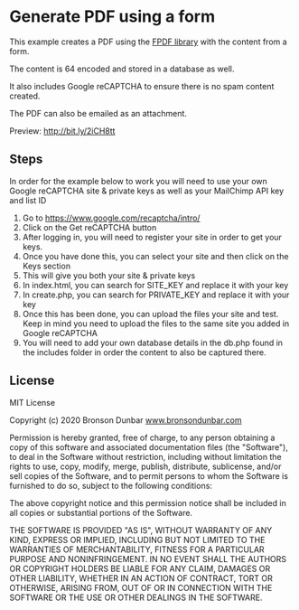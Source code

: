 # Generate PDF using a form

This example creates a PDF using the <a href="http://www.fpdf.org/" target="_blank">FPDF library</a> with the content from a form.

The content is 64 encoded and stored in a database as well.

It also includes Google reCAPTCHA to ensure there is no spam content created.

The PDF can also be emailed as an attachment.

Preview: http://bit.ly/2iCH8tt

## Steps

In order for the example below to work you will need to use your own Google reCAPTCHA site &amp; private keys as well as your MailChimp API key and list ID

1. Go to <a href="https://www.google.com/recaptcha/intro/">https://www.google.com/recaptcha/intro/</a>
2. Click on the Get reCAPTCHA button
3. After logging in, you will need to register your site in order to get your keys.
4. Once you have done this, you can select your site and then click on the Keys section
5. This will give you both your site &amp; private keys
6. In index.html, you can search for SITE_KEY and replace it with your key
7. In create.php, you can search for PRIVATE_KEY and replace it with your key
8. Once this has been done, you can upload the files your site and test. Keep in mind you need to upload the files to the same site you added in Google reCAPTCHA
9. You will need to add your own database details in the db.php found in the includes folder in order the content to also be captured there.

## License

MIT License

Copyright (c) 2020 Bronson Dunbar www.bronsondunbar.com

Permission is hereby granted, free of charge, to any person obtaining a copy
of this software and associated documentation files (the "Software"), to deal
in the Software without restriction, including without limitation the rights
to use, copy, modify, merge, publish, distribute, sublicense, and/or sell
copies of the Software, and to permit persons to whom the Software is
furnished to do so, subject to the following conditions:

The above copyright notice and this permission notice shall be included in all
copies or substantial portions of the Software.

THE SOFTWARE IS PROVIDED "AS IS", WITHOUT WARRANTY OF ANY KIND, EXPRESS OR
IMPLIED, INCLUDING BUT NOT LIMITED TO THE WARRANTIES OF MERCHANTABILITY,
FITNESS FOR A PARTICULAR PURPOSE AND NONINFRINGEMENT. IN NO EVENT SHALL THE
AUTHORS OR COPYRIGHT HOLDERS BE LIABLE FOR ANY CLAIM, DAMAGES OR OTHER
LIABILITY, WHETHER IN AN ACTION OF CONTRACT, TORT OR OTHERWISE, ARISING FROM,
OUT OF OR IN CONNECTION WITH THE SOFTWARE OR THE USE OR OTHER DEALINGS IN THE
SOFTWARE.
